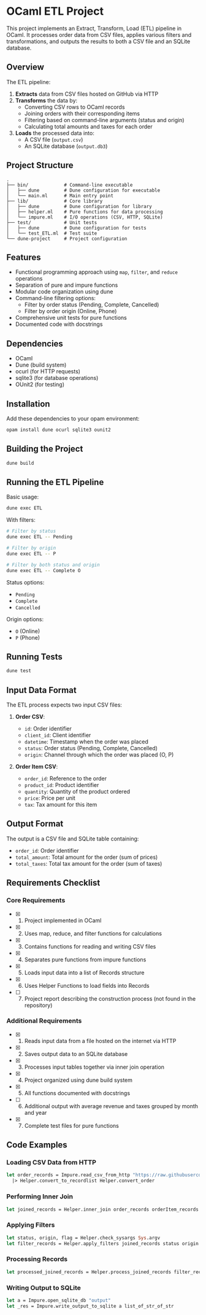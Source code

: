 # OCaml ETL Project

This project implements an Extract, Transform, Load (ETL) pipeline in OCaml. It processes order data from CSV files, applies various filters and transformations, and outputs the results to both a CSV file and an SQLite database.

## Overview

The ETL pipeline:
1. **Extracts** data from CSV files hosted on GitHub via HTTP
2. **Transforms** the data by:
   - Converting CSV rows to OCaml records
   - Joining orders with their corresponding items
   - Filtering based on command-line arguments (status and origin)
   - Calculating total amounts and taxes for each order
3. **Loads** the processed data into:
   - A CSV file (`output.csv`)
   - An SQLite database (`output.db3`)

## Project Structure

```
.
├── bin/             # Command-line executable
│   ├── dune         # Dune configuration for executable
│   └── main.ml      # Main entry point
├── lib/             # Core library
│   ├── dune         # Dune configuration for library
│   ├── helper.ml    # Pure functions for data processing
│   └── impure.ml    # I/O operations (CSV, HTTP, SQLite)
├── test/            # Unit tests
│   ├── dune         # Dune configuration for tests
│   └── test_ETL.ml  # Test suite
└── dune-project     # Project configuration
```

## Features

- Functional programming approach using `map`, `filter`, and `reduce` operations
- Separation of pure and impure functions
- Modular code organization using dune
- Command-line filtering options:
  - Filter by order status (Pending, Complete, Cancelled)
  - Filter by order origin (Online, Phone)
- Comprehensive unit tests for pure functions
- Documented code with docstrings

## Dependencies

- OCaml 
- Dune (build system)
- ocurl (for HTTP requests)
- sqlite3 (for database operations)
- OUnit2 (for testing)

## Installation

Add these dependencies to your opam environment:

```bash
opam install dune ocurl sqlite3 ounit2
```

## Building the Project

```bash
dune build
```

## Running the ETL Pipeline

Basic usage:

```bash
dune exec ETL
```

With filters:

```bash
# Filter by status
dune exec ETL -- Pending

# Filter by origin
dune exec ETL -- P

# Filter by both status and origin
dune exec ETL -- Complete O
```

Status options:
- `Pending`
- `Complete`
- `Cancelled`

Origin options:
- `O` (Online)
- `P` (Phone)

## Running Tests

```bash
dune test
```

## Input Data Format

The ETL process expects two input CSV files:

1. **Order CSV**:
   - `id`: Order identifier
   - `client_id`: Client identifier
   - `datetime`: Timestamp when the order was placed
   - `status`: Order status (Pending, Complete, Cancelled)
   - `origin`: Channel through which the order was placed (O, P)

2. **Order Item CSV**:
   - `order_id`: Reference to the order
   - `product_id`: Product identifier
   - `quantity`: Quantity of the product ordered
   - `price`: Price per unit
   - `tax`: Tax amount for this item

## Output Format

The output is a CSV file and SQLite table containing:
- `order_id`: Order identifier
- `total_amount`: Total amount for the order (sum of prices)
- `total_taxes`: Total tax amount for the order (sum of taxes)

## Requirements Checklist

### Core Requirements

- [x] 1. Project implemented in OCaml
- [x] 2. Uses map, reduce, and filter functions for calculations
- [x] 3. Contains functions for reading and writing CSV files
- [x] 4. Separates pure functions from impure functions
- [x] 5. Loads input data into a list of Records structure
- [x] 6. Uses Helper Functions to load fields into Records
- [ ] 7. Project report describing the construction process (not found in the repository)

### Additional Requirements

- [x] 1. Reads input data from a file hosted on the internet via HTTP
- [x] 2. Saves output data to an SQLite database
- [x] 3. Processes input tables together via inner join operation
- [x] 4. Project organized using dune build system
- [x] 5. All functions documented with docstrings
- [ ] 6. Additional output with average revenue and taxes grouped by month and year
- [x] 7. Complete test files for pure functions

## Code Examples

### Loading CSV Data from HTTP
```ocaml
let order_records = Impure.read_csv_from_http "https://raw.githubusercontent.com/RafaelMALima/ProgramacaoFuncional-ETL/refs/heads/main/order.csv"
  |> Helper.convert_to_recordlist Helper.convert_order
```

### Performing Inner Join
```ocaml
let joined_records = Helper.inner_join order_records orderItem_records
```

### Applying Filters
```ocaml
let status, origin, flag = Helper.check_sysargs Sys.argv
let filter_records = Helper.apply_filters joined_records status origin flag
```

### Processing Records
```ocaml
let processed_joined_records = Helper.process_joined_records filter_records unique_ids
```

### Writing Output to SQLite
```ocaml
let a = Impure.open_sqlite_db "output"
let _res = Impure.write_output_to_sqlite a list_of_str_of_str
```

